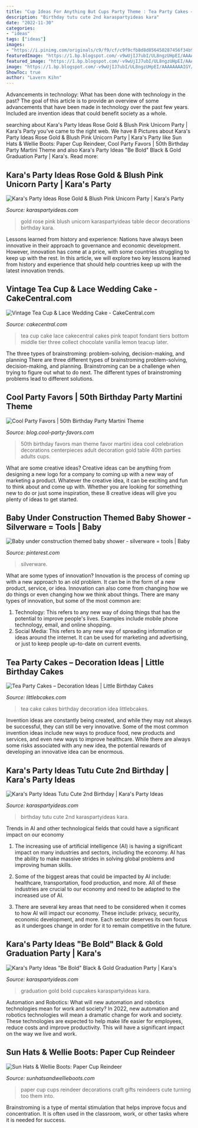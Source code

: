 ```yaml
---
title: "Cup Ideas For Anything But Cups Party Theme : Tea Party Cakes – Decoration Ideas"
description: "Birthday tutu cute 2nd karaspartyideas kara"
date: "2022-11-30"
categories:
- "ideas"
tags: ["ideas"]
images:
- "https://i.pinimg.com/originals/c9/f9/cf/c9f9cfb8d8d856450287456f34b9f07b.jpg"
featuredImage: "https://1.bp.blogspot.com/-v9wUjIJ7ubI/UL8ngzUHpEI/AAAAAAAAIGY/mUGfeHdUOA0/s640/paper+cup31.jpg"
featured_image: "https://1.bp.blogspot.com/-v9wUjIJ7ubI/UL8ngzUHpEI/AAAAAAAAIGY/mUGfeHdUOA0/s640/paper+cup31.jpg"
image: "https://1.bp.blogspot.com/-v9wUjIJ7ubI/UL8ngzUHpEI/AAAAAAAAIGY/mUGfeHdUOA0/s640/paper+cup31.jpg"
ShowToc: true
author: "Lavern Kihn"
---
```



Advancements in technology: What has been done with technology in the past?
The goal of this article is to provide an overview of some advancements that have been made in technology over the past few years. Included are invention ideas that could benefit society as a whole.

	

		
searching about Kara&#039;s Party Ideas Rose Gold &amp; Blush Pink Unicorn Party | Kara&#039;s Party you've came to the right web. We have 8 Pictures about Kara&#039;s Party Ideas Rose Gold &amp; Blush Pink Unicorn Party | Kara&#039;s Party like Sun Hats &amp; Wellie Boots: Paper Cup Reindeer, Cool Party Favors | 50th Birthday Party Martini Theme and also Kara&#039;s Party Ideas &quot;Be Bold&quot; Black &amp; Gold Graduation Party | Kara&#039;s. Read more:
		
    
## Kara&#039;s Party Ideas Rose Gold &amp; Blush Pink Unicorn Party | Kara&#039;s Party

<img loading=lazy src="http://karaspartyideas.com/wp-content/uploads/2018/06/Rose-Gold-Blush-Pink-Unicorn-Party-via-Karas-Party-Ideas-KarasPartyIdeas.com24.jpeg" onerror="this.onerror=null;this.src='https://tse1.mm.bing.net/th?id=OIP.QSbHVcJRD-aEwkdh8T6wMQHaLH&amp;pid=15.1';" alt="Kara&#039;s Party Ideas Rose Gold &amp; Blush Pink Unicorn Party | Kara&#039;s Party">

_Source: karaspartyideas.com_

>gold rose pink blush unicorn karaspartyideas table decor decorations birthday kara. 

	

Lessons learned from history and experience:
Nations have always been innovative in their approach to governance and economic development. However, innovation has come at a price, with some countries struggling to keep up with the rest. In this article, we will explore two key lessons learned from history and experience that should help countries keep up with the latest innovation trends.

    
## Vintage Tea Cup &amp; Lace Wedding Cake - CakeCentral.com

<img loading=lazy src="https://cdn001.cakecentral.com/gallery/2016/05/900_vintage-tea-cup-lace-wedding-cake-886324aBXIk.jpeg" onerror="this.onerror=null;this.src='https://tse1.mm.bing.net/th?id=OIP.cbPSpht-ZRg4a99-XgIZcQHaM_&amp;pid=15.1';" alt="Vintage Tea Cup &amp; Lace Wedding Cake - CakeCentral.com">

_Source: cakecentral.com_

>tea cup cake lace cakecentral cakes pink teapot fondant tiers bottom middle tier three collect chocolate vanilla lemon teacup later. 

	

The three types of brainstroming: problem-solving, decision-making, and planning
There are three different types of brainstroming problem-solving, decision-making, and planning. Brainstroming can be a challenge when trying to figure out what to do next. The different types of brainstroming problems lead to different solutions.

    
## Cool Party Favors | 50th Birthday Party Martini Theme

<img loading=lazy src="http://blog.cool-party-favors.com/wp-content/uploads/2014/04/50th-birthday-party-favors.png" onerror="this.onerror=null;this.src='https://tse3.mm.bing.net/th?id=OIP.dOdiyBWwRDRjd0ITo6SbpgHaEg&amp;pid=15.1';" alt="Cool Party Favors | 50th Birthday Party Martini Theme">

_Source: blog.cool-party-favors.com_

>50th birthday favors man theme favor martini idea cool celebration decorations centerpieces adult decoration gold table 40th parties adults cups. 

	

What are some creative ideas?
Creative ideas can be anything from designing a new logo for a company to coming up with a new way of marketing a product. Whatever the creative idea, it can be exciting and fun to think about and come up with. Whether you are looking for something new to do or just some inspiration, these 8 creative ideas will give you plenty of ideas to get started.

    
## Baby Under Construction Themed Baby Shower - Silverware = Tools | Baby

<img loading=lazy src="https://i.pinimg.com/originals/c9/f9/cf/c9f9cfb8d8d856450287456f34b9f07b.jpg" onerror="this.onerror=null;this.src='https://tse1.mm.bing.net/th?id=OIP.z5xQYfMxeLKC9Fbk93Az-AHaLI&amp;pid=15.1';" alt="Baby under construction themed baby shower - silverware = tools | Baby">

_Source: pinterest.com_

>silverware. 

	

What are some types of innovation?
Innovation is the process of coming up with a new approach to an old problem. It can be in the form of a new product, service, or idea. Innovation can also come from changing how we do things or even changing how we think about things. There are many types of innovation, but some of the most common are: 
1) Technology: This refers to any new way of doing things that has the potential to improve people's lives. Examples include mobile phone technology, email, and online shopping. 
2) Social Media: This refers to any new way of spreading information or ideas around the internet. It can be used for marketing and advertising, or just to keep people up-to-date on current events.

    
## Tea Party Cakes – Decoration Ideas | Little Birthday Cakes

<img loading=lazy src="http://www.littlebcakes.com/wp-content/uploads/2014/02/Tea-Party-Cake.jpg" onerror="this.onerror=null;this.src='https://tse4.mm.bing.net/th?id=OIP.deY3zWi-TrQyWkKKq_QIQgHaJ4&amp;pid=15.1';" alt="Tea Party Cakes – Decoration Ideas | Little Birthday Cakes">

_Source: littlebcakes.com_

>tea cake cakes birthday decoration idea littlebcakes. 

	

Invention ideas are constantly being created, and while they may not always be successful, they can still be very innovative. Some of the most common invention ideas include new ways to produce food, new products and services, and even new ways to improve healthcare. While there are always some risks associated with any new idea, the potential rewards of developing an innovative idea can be enormous.

    
## Kara&#039;s Party Ideas Tutu Cute 2nd Birthday | Kara&#039;s Party Ideas

<img loading=lazy src="http://karaspartyideas.com/wp-content/uploads/2017/08/Tutu-Cute-2nd-Birthday-via-Karas-Party-Ideas-KarasPartyIdeas.com17.jpg" onerror="this.onerror=null;this.src='https://tse4.mm.bing.net/th?id=OIP.isnh-wO_8jpWn9VlW-cMGwHaLH&amp;pid=15.1';" alt="Kara&#039;s Party Ideas Tutu Cute 2nd Birthday | Kara&#039;s Party Ideas">

_Source: karaspartyideas.com_

>birthday tutu cute 2nd karaspartyideas kara. 

	

Trends in AI and other technological fields that could have a significant impact on our economy
1. The increasing use of artificial intelligence (AI) is having a significant impact on many industries and sectors, including the economy. AI has the ability to make massive strides in solving global problems and improving human skills.
2. Some of the biggest areas that could be impacted by AI include: healthcare, transportation, food production, and more. All of these industries are crucial to our economy and need to be adapted to the increased use of AI.

3. There are several key areas that need to be considered when it comes to how AI will impact our economy. These include: privacy, security, economic development, and more. Each sector deserves its own focus as it undergoes change in order for it to remain competitive in the future.


    
## Kara&#039;s Party Ideas &quot;Be Bold&quot; Black &amp; Gold Graduation Party | Kara&#039;s

<img loading=lazy src="http://karaspartyideas.com/wp-content/uploads/2017/04/22Be-Bold22-Black-Gold-Graduation-Party-via-Karas-Party-Ideas-KarasPartyIdeas.com3_.jpeg" onerror="this.onerror=null;this.src='https://tse2.mm.bing.net/th?id=OIP.wnY5rp7BeIJ9oNibbXKhkgHaKo&amp;pid=15.1';" alt="Kara&#039;s Party Ideas &quot;Be Bold&quot; Black &amp; Gold Graduation Party | Kara&#039;s">

_Source: karaspartyideas.com_

>graduation gold bold cupcakes karaspartyideas kara. 

	

Automation and Robotics: What will new automation and robotics technologies mean for work and society?
In 2022, new automation and robotics technologies will mean a dramatic change for work and society. These technologies are expected to help make life easier for employees, reduce costs and improve productivity. This will have a significant impact on the way we live and work.

    
## Sun Hats &amp; Wellie Boots: Paper Cup Reindeer

<img loading=lazy src="https://1.bp.blogspot.com/-v9wUjIJ7ubI/UL8ngzUHpEI/AAAAAAAAIGY/mUGfeHdUOA0/s640/paper+cup31.jpg" onerror="this.onerror=null;this.src='https://tse2.mm.bing.net/th?id=OIP.wTNPoC9giCkcWsK9uglfqQAAAA&amp;pid=15.1';" alt="Sun Hats &amp; Wellie Boots: Paper Cup Reindeer">

_Source: sunhatsandwellieboots.com_

>paper cup cups reindeer decorations craft gifts reindeers cute turning too them into. 

	

Brainstroming is a type of mental stimulation that helps improve focus and concentration. It is often used in the classroom, work, or other tasks where it is needed for success.

